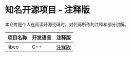 # 知名开源项目 - 注释版

本仓库是个人在阅读开源代码时，对代码所作的注释和部分讲解。

| 项目名称 | 开发语言 | 注释版 |
| ------| ------ | ------ |
| libco | C++ |[注释版](https://github.com/chenyahui/annotated_code/tree/master/libco)|